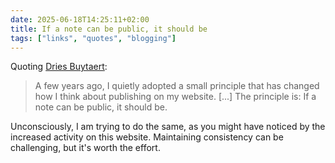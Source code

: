 ```yaml
---
date: 2025-06-18T14:25:11+02:00
title: If a note can be public, it should be
tags: ["links", "quotes", "blogging"]
---
```


Quoting [Dries Buytaert](https://dri.es/if-a-note-can-be-public-it-should-be):

> A few years ago, I quietly adopted a small principle that has changed how I think about publishing on my website. [...] The principle is: If a note can be public, it should be.

Unconsciously, I am trying to do the same, as you might have noticed by the increased activity on this website. Maintaining consistency can be challenging, but it's worth the effort. 